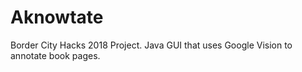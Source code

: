 # Aknowtate
Border City Hacks 2018 Project. Java GUI that uses Google Vision to annotate book pages.
